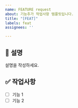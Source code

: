 ```yaml
---
name: FEATURE request
about: 기능추가 작업사항 템플릿입니다.
title: "[FEAT]"
labels: feat
assignees: ''

---
```


## 📄 설명
설명을 작성하세요.

## ✅ 작업사항
- [ ] 기능 1
- [ ] 기능 2
